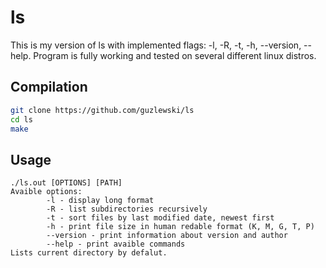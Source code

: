 # ls
This is my version of ls with implemented flags: -l, -R, -t, -h, --version, --help.
Program is fully working and tested on several different linux distros.


## Compilation
```bash
git clone https://github.com/guzlewski/ls
cd ls
make
```

## Usage

```
./ls.out [OPTIONS] [PATH]
Avaible options:
        -l - display long format
        -R - list subdirectories recursively
        -t - sort files by last modified date, newest first
        -h - print file size in human redable format (K, M, G, T, P)
        --version - print information about version and author
        --help - print avaible commands
Lists current directory by defalut.
```
